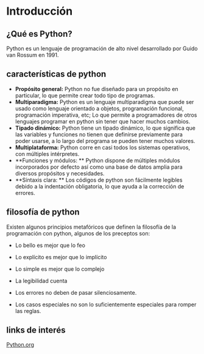 # Introducción
## ¿Qué es Python?
Python es un lenguaje de programación de alto nivel desarrollado por Guido van Rossum en 1991.
## características de python
- **Propósito general:** Python no fue diseñado para un propósito en particular, lo que permite crear todo tipo de programas.
- **Multiparadigma:** Python es un lenguaje multiparadigma que puede ser usado como lenguaje orientado a objetos, programación funcional, programación imperativa, etc;  Lo que permite a programadores de otros lenguajes programar en python sin tener que hacer muchos cambios.
- **Tipado dinámico:** Python tiene un tipado dinámico, lo que significa que las variables y funciones no tienen que definirse previamente para poder usarse, a lo largo del programa se pueden tener muchos valores.
- **Multiplataforma:** Python corre en casi todos los sistemas operativos, con múltiples intérpretes.
- **Funciones y módulos: ** Python dispone de múltiples módulos incorporados por defecto así como una base de datos amplia para diversos propósitos y necesidades.
- **Síntaxis clara: ** Los códigos de python son fácilmente legibles debido a la indentación obligatoria, lo que ayuda a la corrección de errores.


## filosofía de python 
Existen algunos principios metafóricos que definen la filosofía de la programación con python, algunos de los preceptos son:
- Lo bello es mejor que lo feo

- Lo explícito es mejor que lo implícito

- Lo simple es mejor que lo complejo

- La legibilidad cuenta

- Los errores no deben de pasar silenciosamente.

- Los casos especiales no son lo suficientemente especiales para romper las reglas.

## links de interés
[Python.org](https://www.python.org/)

